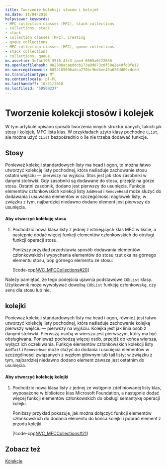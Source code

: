 ```yaml
---
title: Tworzenie kolekcji stosów i kolejek
ms.date: 11/04/2016
helpviewer_keywords:
- MFC collection classes [MFC], stack collections
- collections, stack
- stack
- collection classes [MFC], creating
- queue collections
- MFC collection classes [MFC], queue collections
- stack collections
- collections, queue
ms.assetid: 3c7bc198-35f0-4fc3-aaed-6005a0f22638
ms.openlocfilehash: 082308acaeddcb173a0d873c0f50e2e40fd8fe12
ms.sourcegitcommit: 6052185696adca270bc9bdbec45a626dd89cdcdd
ms.translationtype: MT
ms.contentlocale: pl-PL
ms.lasthandoff: 10/31/2018
ms.locfileid: "50569237"
---
```

# <a name="creating-stack-and-queue-collections"></a>Tworzenie kolekcji stosów i kolejek

W tym artykule opisano sposób tworzenia innych struktur danych, takich jak [stosy](#_core_stacks) i [kolejek](#_core_queues), MFC lista klas. W przykładach użyto klasy pochodne `CList`, ale można użyć `CList` bezpośrednio o ile nie trzeba dodawać funkcje.

##  <a name="_core_stacks"></a> Stosy

Ponieważ kolekcji standardowych listy ma head i ogon, to można łatwo utworzyć kolekcję listy pochodnej, która naśladuje zachowanie stosu ostatni wejściu — pierwszy na wyjściu. Stos jest jak stos zasobniki w danymi stołówki. Gdy zasobniki są dodawane do stosu, przejdź na górze stosu. Ostatni zasobnik, dodano jest pierwszy do usunięcia. Funkcje elementów członkowskich kolekcji listy `AddHead` i `RemoveHead` może służyć do dodawania i usuwania elementów w szczególności nagłówek listy; w związku z tym, najbardziej niedawno dodano element jest pierwszy do usunięcia.

#### <a name="to-create-a-stack-collection"></a>Aby utworzyć kolekcję stosu

1. Pochodzić nowa klasa listy z jednej z istniejących klas MFC w liście, a następnie dodać więcej funkcji elementów członkowskich do obsługi funkcji operacji stosu.

   Poniższy przykład przedstawia sposób dodawania elementów członkowskich i wypychania elementów do stosu rzut oka na górnego elementu stosu, pop górnego elementu ze stosu:

   [!code-cpp[NVC_MFCCollections#20](../mfc/codesnippet/cpp/creating-stack-and-queue-collections_1.h)]

Należy pamiętać, że tego podejścia ujawnia podstawowe `CObList` klasy. Użytkownik może wywoływać dowolną `CObList` funkcję członkowską, czy sens dla stosu lub nie.

##  <a name="_core_queues"></a> kolejki

Ponieważ kolekcji standardowych listy ma head i ogon, również jest łatwo utworzyć kolekcję listy pochodnej, która naśladuje zachowanie kolejką pierwszy wejściu — pierwszy na wyjściu. Kolejka jest jak linia osób z danymi stołówki. Pierwszą osobą w wierszu jest pierwszym, który ma być obsługiwana. Ponieważ pochodzą więcej osób, przejdź do końca wiersza, wyłącz ich oczekiwania. Funkcje elementów członkowskich kolekcji listy `AddTail` i `RemoveHead` może służyć do dodania i usunięcia elementów w szczególności związanych z węzłem głównym lub tail listy; w związku z tym, najbardziej niedawno dodano element zawsze jest ostatnim do usunięcia.

#### <a name="to-create-a-queue-collection"></a>Aby utworzyć kolekcję kolejki

1. Pochodzić nowa klasa listy z jednej ze wstępnie zdefiniowanej listy klas, wyposażone w bibliotece klas Microsoft Foundation, a następnie dodać więcej funkcji elementów członkowskich do obsługi semantykę operacji kolejki.

   Poniższy przykład pokazuje, jak można dołączyć funkcji elementów członkowskich do dodania elementu do końca kolejki i pobrać element z przodu kolejki.

   [!code-cpp[NVC_MFCCollections#21](../mfc/codesnippet/cpp/creating-stack-and-queue-collections_2.h)]

## <a name="see-also"></a>Zobacz też

[Kolekcje](../mfc/collections.md)

